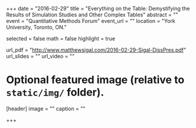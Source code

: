 +++
date = "2016-02-29"
title = "Everything on the Table: Demystifying the Results of Simulation Studies and Other Complex Tables"
abstract = ""
event = "Quantitative Methods Forum"
event_url = ""
location = "York University, Toronto, ON."

selected = false
math = false
highlight = true

url_pdf = "http://www.matthewsigal.com/2016-02-29-Sigal-DissPres.pdf"
url_slides = ""
url_video = ""

# Optional featured image (relative to `static/img/` folder).
[header]
image = ""
caption = ""

+++
